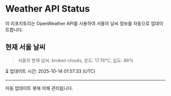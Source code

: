 
# Weather API Status

이 리포지토리는 OpenWeather API를 사용하여 서울의 날씨 정보를 자동으로 업데이트합니다.

## 현재 서울 날씨
> 서울의 현재 날씨: broken clouds, 온도: 17.76°C, 습도: 88%

⏳ 업데이트 시간: 2025-10-14 01:57:33 (UTC)

---
자동 업데이트 봇에 의해 관리됩니다.
